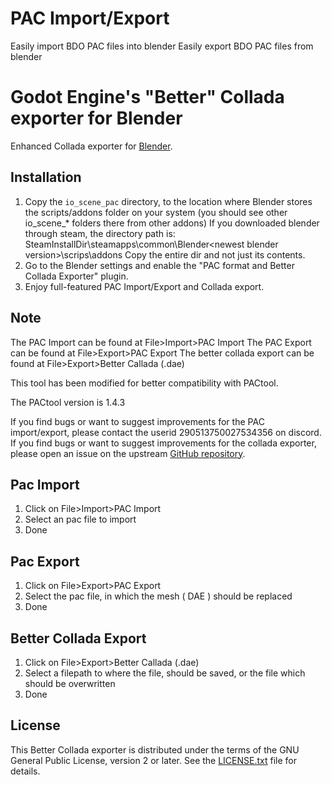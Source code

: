 # PAC Import/Export
Easily import BDO PAC files into blender
Easily export BDO PAC files from blender

# Godot Engine's "Better" Collada exporter for Blender
Enhanced Collada exporter for [Blender](https://www.blender.org).

## Installation

1. Copy the `io_scene_pac` directory, to the location where Blender stores the
   scripts/addons folder on your system (you should see other io_scene_*
   folders there from other addons)
   If you downloaded blender through steam, the directory path is:
   SteamInstallDir\steamapps\common\Blender\<newest blender version>\scrips\addons
   Copy the entire dir and not just its
   contents.
2. Go to the Blender settings and enable the "PAC format and Better Collada Exporter" plugin.
3. Enjoy full-featured PAC Import/Export and Collada export.

## Note
The PAC Import can be found at File>Import>PAC Import
The PAC Export can be found at File>Export>PAC Export
The better collada export can be found at File>Export>Better Callada (.dae)

This tool has been modified for better compatibility with PACtool.

The PACtool version is 1.4.3

If you find bugs or want to suggest improvements for the PAC import/export, please contact 
the userid 290513750027534356 on discord.
If you find bugs or want to suggest improvements for the collada exporter, please open an issue on the
upstream [GitHub repository](https://github.com/godotengine/collada-exporter).

## Pac Import
1. Click on File>Import>PAC Import
2. Select an pac file to import
3. Done

## Pac Export
1. Click on File>Export>PAC Export
2. Select the pac file, in which the mesh ( DAE ) should be replaced
3. Done

## Better Collada Export
1. Click on File>Export>Better Callada (.dae)
2. Select a filepath to where the file, should be saved, or the file which should be overwritten
3. Done

## License

This Better Collada exporter is distributed under the terms of the GNU General
Public License, version 2 or later. See the [LICENSE.txt](/LICENSE.txt) file
for details.
